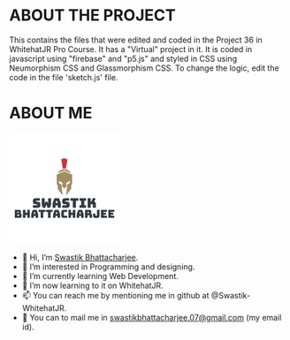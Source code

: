 # ABOUT THE PROJECT
This contains the files that were edited and coded in the Project 36 in WhitehatJR Pro Course. It has a "Virtual" project in it. It is coded in javascript using "firebase" and "p5.js" and styled in CSS using Neumorphism CSS and Glassmorphism CSS. To change the logic, edit the code in the file 'sketch.js' file.


# ABOUT ME

![My Image](https://github.com/Swastik-WhitehatJR/Class-23/blob/main/swastik.png)

- 👋 Hi, I’m [Swastik Bhattacharjee](https://github.com/Swastik-WhitehatJR).
- 👀 I’m interested in Programming and designing.
- 🌱 I’m currently learning Web Development.
- 💞️ I’m now learning to it on WhitehatJR.
- 📫 You can reach me by mentioning me in github at @Swastik-WhitehatJR.
- 💌 You can to mail me in swastikbhattacharjee.07@gmail.com (my email id).
